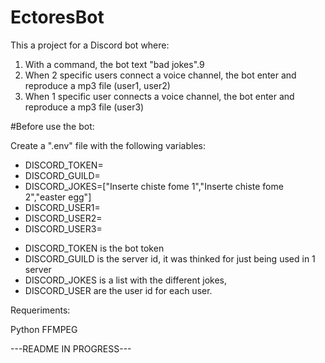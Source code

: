 # EctoresBot

This a project for a Discord bot where:
1. With a command, the bot text "bad jokes".9
2. When 2 specific users connect a voice channel, the bot enter and reproduce a mp3 file (user1, user2)
3. When 1 specific user connects a voice channel, the bot enter and reproduce a mp3 file (user3)

#Before use the bot:

Create a ".env" file with the following variables:

+ DISCORD_TOKEN=
+ DISCORD_GUILD=
+ DISCORD_JOKES=["Inserte chiste fome 1","Inserte chiste fome 2","easter egg"]
+ DISCORD_USER1=
+ DISCORD_USER2=
+ DISCORD_USER3=

- DISCORD_TOKEN is the bot token
- DISCORD_GUILD is the server id, it was thinked for just being used in 1 server
- DISCORD_JOKES is a list with the different jokes, 
- DISCORD_USER are the user id for each user.


Requeriments:

Python
FFMPEG

---README IN PROGRESS---

